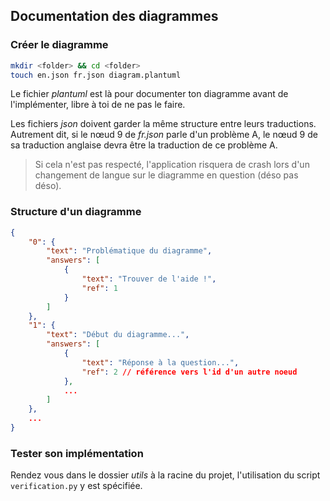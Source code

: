 ## Documentation des diagrammes

### Créer le diagramme 

```bash
mkdir <folder> && cd <folder>
touch en.json fr.json diagram.plantuml
```

Le fichier *plantuml* est là pour documenter ton diagramme avant de l'implémenter, libre à toi de ne pas le faire.

Les fichiers *json* doivent garder la même structure entre leurs traductions. Autrement dit, si le nœud 9 de *fr.json* parle d'un problème A, le nœud 9 de sa traduction anglaise devra être la traduction de ce problème A. 

>  Si cela n'est pas respecté, l'application risquera de crash lors d'un changement de langue sur le diagramme en question (déso pas déso).   

### Structure d'un diagramme

```json
{
    "0": {
        "text": "Problématique du diagramme",
        "answers": [
            {
                "text": "Trouver de l'aide !",
                "ref": 1
            }
        ]
    },
    "1": {
        "text": "Début du diagramme...",
        "answers": [
            {
                "text": "Réponse à la question...",
                "ref": 2 // référence vers l'id d'un autre noeud
            },
            ...
        ]
    },
    ...
}
```

### Tester son implémentation 

Rendez vous dans le dossier *utils* à la racine du projet, l'utilisation du script `verification.py` y est spécifiée.